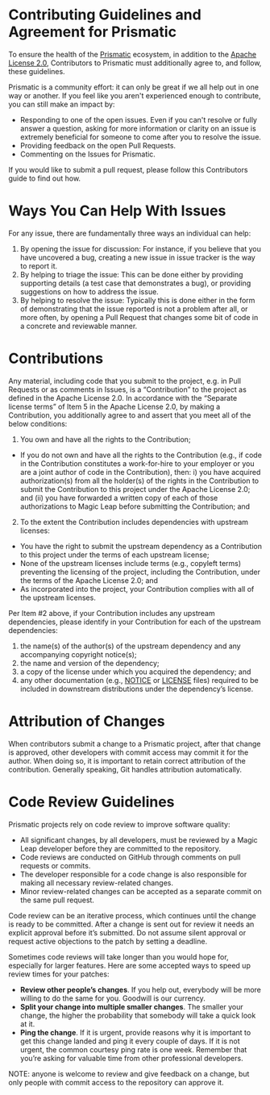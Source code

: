 # Contributing Guidelines and Agreement for Prismatic
To ensure the health of the [Prismatic](https://magicleaphelio.com/devsamples) ecosystem, in addition to the [Apache License 2.0](http://www.apache.org/licenses/LICENSE-2.0), Contributors to Prismatic must additionally agree to, and follow, these guidelines.

Prismatic is a community effort: it can only be great if we all help out in one way or another. If you feel like you aren't experienced enough to contribute, you can still make an impact by:

* Responding to one of the open issues. Even if you can't resolve or fully answer a question, asking for more information or clarity on an issue is extremely beneficial for someone to come after you to resolve the issue.
* Providing feedback on the open Pull Requests.
* Commenting on the Issues for Prismatic.

If you would like to submit a pull request, please follow this Contributors guide to find out how.

# Ways You Can Help With Issues
For any issue, there are fundamentally three ways an individual can help:

1. By opening the issue for discussion: For instance, if you believe that you have uncovered a bug, creating a new issue in issue tracker is the way to report it.
2. By helping to triage the issue: This can be done either by providing supporting details (a test case that demonstrates a bug), or providing suggestions on how to address the issue.
3. By helping to resolve the issue: Typically this is done either in the form of demonstrating that the issue reported is not a problem after all, or more often, by opening a Pull Request that changes some bit of code in a concrete and reviewable manner.

# Contributions
Any material, including code that you submit to the project, e.g. in Pull Requests or as comments in Issues, is a “Contribution” to the project as defined in the Apache License 2.0.  In accordance with the “Separate license terms” of Item 5 in the Apache License 2.0, by making a Contribution, you additionally agree to and assert that you meet all of the below conditions:

1. You own and have all the rights to the Contribution;
- If you do not own and have all the rights to the Contribution (e.g., if code in the Contribution constitutes a work-for-hire to your employer or you are a joint author of code in the Contribution), then:  i) you have acquired authorization(s) from all the holder(s) of the rights in the Contribution to submit the Contribution to this project under the Apache License 2.0;  and (ii) you have forwarded a written copy of each of those authorizations to Magic Leap before submitting the Contribution; and
2. To the extent the Contribution includes dependencies with upstream licenses:
- You have the right to submit the upstream dependency as a Contribution to this project under the terms of each upstream license;
- None of the upstream licenses include terms (e.g., copyleft terms) preventing the licensing of the project, including the Contribution, under the terms of the Apache License 2.0; and
- As incorporated into the project, your Contribution complies with all of the upstream licenses.

Per Item #2 above, if your Contribution includes any upstream dependencies, please identify in your Contribution for each of the upstream dependencies:

1. the name(s) of the author(s) of the upstream dependency and any accompanying copyright notice(s);
2. the name and version of the dependency;
3. a copy of the license under which you acquired the dependency; and
4. any other documentation (e.g., [NOTICE](NOTICE) or [LICENSE](LICENSE) files) required to be included in downstream distributions under the dependency’s license.

# Attribution of Changes
When contributors submit a change to a Prismatic project, after that change is approved, other developers with commit access may commit it for the author. When doing so, it is important to retain correct attribution of the contribution. Generally speaking, Git handles attribution automatically.

# Code Review Guidelines
Prismatic projects rely on code review to improve software quality:

* All significant changes, by all developers, must be reviewed by a Magic Leap developer before they are committed to the repository.
* Code reviews are conducted on GitHub through comments on pull requests or commits.
* The developer responsible for a code change is also responsible for making all necessary review-related changes.
* Minor review-related changes can be accepted as a separate commit on the same pull request.

Code review can be an iterative process, which continues until the change is ready to be committed. After a change is sent out for review it needs an explicit approval before it’s submitted. Do not assume silent approval or request active objections to the patch by setting a deadline.

Sometimes code reviews will take longer than you would hope for, especially for larger features. Here are some accepted ways to speed up review times for your patches:

* **Review other people’s changes**. If you help out, everybody will be more willing to do the same for you. Goodwill is our currency.
* **Split your change into multiple smaller changes**. The smaller your change, the higher the probability that somebody will take a quick look at it.
* **Ping the change**. If it is urgent, provide reasons why it is important to get this change landed and ping it every couple of days. If it is not urgent, the common courtesy ping rate is one week. Remember that you’re asking for valuable time from other professional developers.

NOTE: anyone is welcome to review and give feedback on a change, but only people with commit access to the repository can approve it.
